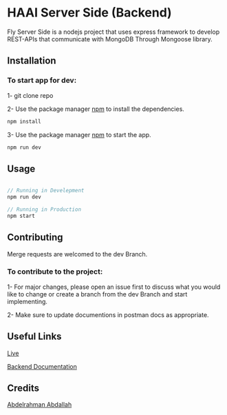 # HAAI Server Side (Backend)

Fly Server Side is a nodejs project that uses express framework to develop REST-APIs that communicate with MongoDB Through Mongoose library.

## Installation

### To start app for dev:

1- git clone repo

2- Use the package manager [npm](https://www.npmjs.com/) to install the dependencies.

```bash
npm install
```

3- Use the package manager [npm](https://www.npmjs.com/) to start the app.

```bash
npm run dev
```

## Usage

```javascript

// Running in Develepment
npm run dev

// Running in Production
npm start

```
## Contributing

Merge requests are welcomed to the dev Branch.

### To contribute to the project:

1- For major changes, please open an issue first to discuss what you would like to change or create a branch from the dev Branch and start implementing.

2- Make sure to update documentions in postman docs as appropriate.

## Useful Links

[Live]()

[Backend Documentation](https://documenter.getpostman.com/view/16108070/VVQVbpAZ)

## Credits

[Abdelrahman Abdallah](https://code-portfolio-lac.vercel.app/)
  
